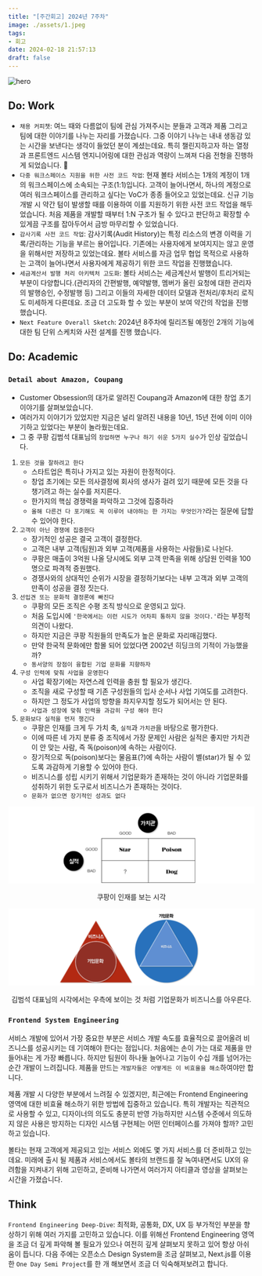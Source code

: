 ```yaml
---
title: "[주간회고] 2024년 7주차"
image: ./assets/1.jpeg
tags:
- 회고
date: 2024-02-18 21:57:13
draft: false
---
```


![hero](./assets/1.jpeg)

## Do: Work

- `채용 커피챗`: 여느 때와 다름없이 팀에 관심 가져주시는 분들과 고객과 제품 그리고 팀에 대한 이야기를 나누는 자리를 가졌습니다. 그중 이야기 나누는 내내 생동감 있는 시간을 보낸다는 생각이 들었던 분이 계셨는데요. 특히 챌린지하고자 하는 열정과 프론트엔드 시스템 엔지니어링에 대한 관심과 역량이 느껴져 다음 전형을 진행하게 되었습니다. 🙂
- `다중 워크스페이스 지원을 위한 사전 코드 작업`: 현재 볼타 서비스는 1개의 계정이 1개의 워크스페이스에 소속되는 구조(1:1)입니다. 고객이 늘어나면서, 하나의 계정으로 여러 워크스페이스를 관리하고 싶다는 VoC가 종종 들어오고 있었는데요. 신규 기능 개발 시 약간 텀이 발생할 때를 이용하여 이를 지원하기 위한 사전 코드 작업을 해두었습니다. 처음 제품을 개발할 때부터 1:N 구조가 될 수 있다고 판단하고 확장할 수 있게끔 구조를 잡아두어서 금방 마무리할 수 있었습니다.
- `감사기록 사전 코드 작업`: 감사기록(Audit History)는 특정 리소스의 변경 이력을 기록/관리하는 기능을 부르는 용어입니다. 기존에는 사용자에게 보여지지는 않고 운영을 위해서만 저장하고 있었는데요. 볼타 서비스를 자금 업무 협업 목적으로 사용하는 고객이 늘어나면서 사용자에게 제공하기 위한 코드 작업을 진행했습니다.
- `세금계산서 발행 처리 아키텍처 고도화`: 볼타 서비스는 세금계산서 발행이 트리거되는 부분이 다양합니다.(관리자의 간편발행, 예약발행, 멤버가 올린 요청에 대한 관리자의 발행승인, 수정발행 등) 그리고 이들의 자세한 데이터 모델과 전처리/후처리 로직도 미세하게 다른데요. 조금 더 고도화 할 수 있는 부분이 보여 약간의 작업을 진행 했습니다.
- `Next Feature Overall Sketch`: 2024년 8주차에 릴리즈될 예정인 2개의 기능에 대한 팀 단위 스케치와 사전 설계를 진행 했습니다.

## Do: Academic

### `Detail about Amazon, Coupang`
- Customer Obsession의 대가로 알려진 Coupang과 Amazon에 대한 창업 초기 이야기를 살펴보았습니다.
- 여러가지 이야기가 있었지만 지금은 널리 알려진 내용을 10년, 15년 전에 이미 이야기하고 있었다는 부분이 놀라웠는데요.
- 그 중 쿠팡 김범석 대표님의 `창업하면 누구나 하기 쉬운 5가지 실수`가 인상 깊었습니다.

1. `모든 것을 잘하려고 한다`
    - 스타트업은 특히나 가지고 있는 자원이 한정적이다.
    - 창업 초기에는 모든 의사결정에 회사의 생사가 걸려 있기 때문에 모든 것을 다 챙기려고 하는 실수를 저지른다.
    - 한가지의 핵심 경쟁력을 파악하고 그것에 집중하라
    - `올해 다른건 다 포기해도 꼭 이루어 내야하는 한 가지는 무엇인가?`라는 질문에 답할 수 있어야 한다.
2. `고객이 아닌 경쟁에 집중한다`
    - 장기적인 성공은 결국 고객이 결정한다.
    - 고객은 내부 고객(팀원)과 외부 고객(제품을 사용하는 사람들)로 나뉜다.
    - 쿠팡은 매출이 3억원 나올 당시에도 외부 고객 만족을 위해 상담원 인력을 100명으로 파격적 증원했다.
    - 경쟁사와의 상대적인 순위가 시장을 결정하기보다는 내부 고객과 외부 고객의 만족이 성공을 결정 짓는다.
3. `선입견 또는 문화적 결정론에 빠진다`
    - 쿠팡의 모든 조직은 수평 조직 방식으로 운영되고 있다.
    - 처음 도입시에 `'한국에서는 이런 시도가 어차피 통하지 않을 것이다.'`라는 부정적 의견이 나왔다.
    - 하지만 지금은 쿠팡 직원들의 만족도가 높은 문화로 자리매김했다.
    - 만약 한국적 문화에만 함몰 되어 있었다면 2002년 히딩크의 기적이 가능했을까?
    - `동서양의 장점이 융합된 기업 문화를 지향하자`
4. `구성 인력에 맞춰 사업을 운영한다`
    - 사업 확장기에는 자연스레 인력을 충원 할 필요가 생긴다.
    - 조직을 새로 구성할 때 기존 구성원들의 입사 순서나 사업 기여도를 고려한다.
    - 하지만 그 정도가 사업의 방향을 좌지우지할 정도가 되어서는 안 된다.
    - `사업과 성장에 맞춰 인력을 과감히 구성 해야 한다`
5. `문화보다 실적을 먼저 챙긴다`
    - 쿠팡은 인재를 크게 두 가치 축, `실적`과 `가치관`을 바탕으로 평가한다.
    - 이에 따른 네 가지 분류 중 조직에서 가장 문제인 사람은 실적은 좋지만 가치관이 안 맞는 사람, 즉 독(poison)에 속하는 사람이다.
    - 장기적으로 독(poison)보다는 물음표(?)에 속하는 사람이 별(star)가 될 수 있도록 과감하게 기용할 수 있어야 한다.
    - 비즈니스를 성립 시키기 위해서 기업문화가 존재하는 것이 아니라 기업문화를 성취하기 위한 도구로서 비즈니스가 존재하는 것이다.
    - `문화가 없으면 장기적인 성과도 없다`

![coupang](./assets/2.png)
<center>쿠팡이 인재를 보는 시각</center>

![coupang-business](./assets/3.png)
<center>김범석 대표님의 시각에서는 우측에 보이는 것 처럼 기업문화가 비즈니스를 아우른다.</center>

### `Frontend System Engineering`

서비스 개발에 있어서 가장 중요한 부분은 서비스 개발 속도를 효율적으로 끌어올려 비즈니스를 성공시키는 데 기여해야 한다는 점입니다. 처음에는 손이 가는 대로 제품을 만들어내는 게 가장 빠릅니다. 하지만 팀원이 하나둘 늘어나고 기능이 수십 개를 넘어가는 순간 개발이 느려집니다. 제품을 만드는 `개발자들은 어떻게든 이 비효율을 해소`하여야만 합니다.

제품 개발 시 다양한 부분에서 느려질 수 있겠지만, 최근에는 Frontend Engineering 영역에 대한 비효율 해소하기 위한 방법에 집중하고 있습니다. 특히 개발자는 직관적으로 사용할 수 있고, 디자이너의 의도도 충분히 반영 가능하지만 시스템 수준에서 의도하지 않은 사용은 방지하는 디자인 시스템 구현체는 어떤 인터페이스를 가져야 할까? 고민하고 있습니다.

볼타는 현재 고객에게 제공되고 있는 서비스 외에도 몇 가지 서비스를 더 준비하고 있는데요. 미래에 출시 될 제품과 서비스에서도 볼타의 브랜드를 잘 녹여내면서도 UX의 유려함을 지켜내기 위해 고민하고, 준비해 나가면서 여러가지 아티클과 영상을 살펴보는 시간을 가졌습니다. 

## Think

`Frontend Engineering Deep-Dive`: 최적화, 공통화, DX, UX 등 부가적인 부분을 향상하기 위해 여러 가지를 고민하고 있습니다. 이를 위해선 Frontend Engineering 영역을 조금 더 깊게 파악해 볼 필요가 있으나 여전히 깊게 살펴보지 못하고 있어 항상 아쉬움이 듭니다. 다음 주에는 오픈소스 Design System을 조금 살펴보고, Next.js를 이용한 `One Day Semi Project`를 한 개 해보면서 조금 더 익숙해져보려고 합니다.